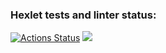### Hexlet tests and linter status:
[![Actions Status](https://github.com/mihaska1/php-project-lvl1/workflows/hexlet-check/badge.svg)](https://github.com/mihaska1/php-project-lvl1/actions)
<a href="https://codeclimate.com/github/codeclimate/codeclimate/maintainability"><img src="https://api.codeclimate.com/v1/badges/a99a88d28ad37a79dbf6/maintainability" /></a>
